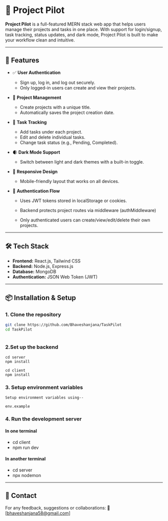 
# 🚀 Project Pilot

**Project Pilot** is a full-featured MERN stack web app that helps users manage their projects and tasks in one place. With support for login/signup, task tracking, status updates, and dark mode, Project Pilot is built to make your workflow clean and intuitive.

---

## 🌟 Features

- ✅ **User Authentication**
  - Sign up, log in, and log out securely.
  - Only logged-in users can create and view their projects.

- 📁 **Project Management**
  - Create projects with a unique title.
  - Automatically saves the project creation date.

- 📝 **Task Tracking**
  - Add tasks under each project.
  - Edit and delete individual tasks.
  - Change task status (e.g., Pending, Completed).

- 🌒 **Dark Mode Support**
  - Switch between light and dark themes with a built-in toggle.

- 📱 **Responsive Design**
  - Mobile-friendly layout that works on all devices.

- 🔐 **Authentication Flow**
  - Uses JWT tokens stored in localStorage or cookies.

  - Backend protects project routes via middleware (authMiddleware)

  - Only authenticated users can create/view/edit/delete their own projects.
---

## 🛠 Tech Stack

- **Frontend:** React.js, Tailwind CSS  
- **Backend:** Node.js, Express.js  
- **Database:** MongoDB  
- **Authentication:** JSON Web Token (JWT)

---

## 📦 Installation & Setup

### 1. Clone the repository

```bash
git clone https://github.com/Bhaveshanjana/TaskPilot
cd TaskPilot
 
```
### 2.Set up the backend
```
cd server
npm install

cd client 
npm install
```
### 3. Setup environment variables

```
Setup environment variables using-- 

env.example

```
### 4. Run the development server

#### In one terminal
- cd client
- npm run dev

#### In another terminal
- cd server
- npx nodemon

---


## 💬 Contact

For any feedback, suggestions or collaborations: 📧 [bhaveshanjana58@gmail.com]